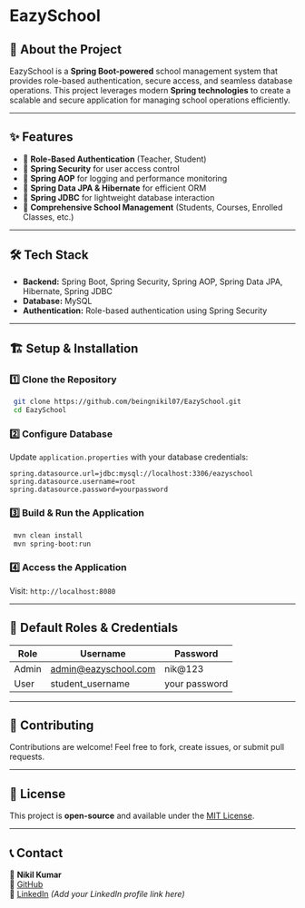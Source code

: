 # EazySchool



## 🚀 About the Project
EazySchool is a **Spring Boot-powered** school management system that provides role-based authentication, secure access, and seamless database operations. This project leverages modern **Spring technologies** to create a scalable and secure application for managing school operations efficiently.

---
## ✨ Features
- 🔑 **Role-Based Authentication** (Teacher, Student)
- 🔐 **Spring Security** for user access control
- 🔄 **Spring AOP** for logging and performance monitoring
- 💾 **Spring Data JPA & Hibernate** for efficient ORM
- 🔧 **Spring JDBC** for lightweight database interaction
- 🏫 **Comprehensive School Management** (Students, Courses, Enrolled Classes, etc.)

---
## 🛠️ Tech Stack
- **Backend:** Spring Boot, Spring Security, Spring AOP, Spring Data JPA, Hibernate, Spring JDBC
- **Database:** MySQL
- **Authentication:** Role-based authentication using Spring Security

---
## 🏗️ Setup & Installation

### **1️⃣ Clone the Repository**
```bash
 git clone https://github.com/beingnikil07/EazySchool.git
 cd EazySchool
```

### **2️⃣ Configure Database**
Update `application.properties` with your database credentials:
```properties
spring.datasource.url=jdbc:mysql://localhost:3306/eazyschool
spring.datasource.username=root
spring.datasource.password=yourpassword
```

### **3️⃣ Build & Run the Application**
```bash
 mvn clean install
 mvn spring-boot:run
```

### **4️⃣ Access the Application**
Visit: `http://localhost:8080`

---
## 🔑 Default Roles & Credentials
| Role  | Username  | Password  |
|--------|-----------|-----------|
| Admin  | admin@eazyschool.com    | nik@123  |
| User | student_username  | your password |

---
## 🤝 Contributing
Contributions are welcome! Feel free to fork, create issues, or submit pull requests.

---
## 📜 License
This project is **open-source** and available under the [MIT License](LICENSE).

---
## 📞 Contact
📧 **Nikil Kumar**  
🔗 [GitHub](https://github.com/beingnikil07)  
🔗 [LinkedIn](https://www.linkedin.com/in/nikilkumar07/) *(Add your LinkedIn profile link here)*

